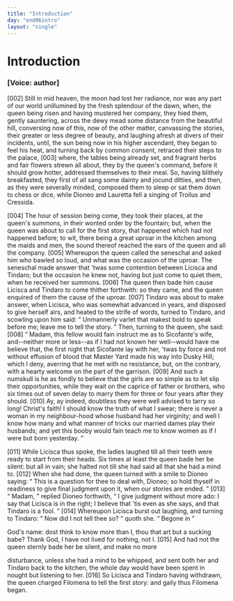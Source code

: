 ```yaml
---
title: "Introduction"
day: "end06intro"
layout: "single"
---
```

<div id="d06intro" type="introduction" who="author">
 <h1>
  Introduction
 </h1>
 <p>
  <h3>
   [Voice: author]
  </h3>
 </p>
 <p>
  <a name="p06980002">
   [002]
  </a>
  Still
  in mid heaven, the moon had lost her radiance, nor was any
part of our world unillumined by the fresh splendour of the dawn, when, the queen being
risen and having mustered her company, they hied them, gently sauntering, across the dewy
mead some distance from the beautiful hill, conversing now of this, now of the other
matter, canvassing the stories, their greater or less degree of beauty, and laughing
afresh at divers of their incidents, until, the sun being now in his higher ascendant,
they began to feel his heat, and turning back by common consent, retraced their steps to
the palace,
  <a name="p06980003">
   [003]
  </a>
  where, the tables being already set, and fragrant herbs and fair
flowers
strewn all about, they by the queen's command, before it should grow hotter, addressed
themselves to their meal. So, having blithely
breakfasted, they first of all sang some dainty and jocund ditties, and
then, as they were severally minded, composed them to sleep or sat them down to chess or
dice, while Dioneo and Lauretta fell a singing of Troilus and Cressida.
 </p>
 <p>
  <a name="p06980004">
   [004]
  </a>
  The hour of session being come, they took their places, at the queen's summons, in
their wonted order by the fountain; but, when the queen was about to call for the first
story, that happened which had not happened before; to wit, there being a great uproar in
the
kitchen among the maids and men, the sound thereof reached the ears of the queen and all
the company.
  <a name="p06980005">
   [005]
  </a>
  Whereupon the queen called the seneschal and asked him who bawled
so loud, and what was the occasion of the uproar. The seneschal made answer that
  'twas some contention between Licisca and Tindaro; but the occasion he knew not,
having but just come to quiet them, when he received her summons.
  <a name="p06980006">
   [006]
  </a>
  The queen
then bade him cause Licisca and Tindaro to come thither forthwith: so they came, and the
queen enquired of them the cause of the uproar.
  <a name="p06980007">
   [007]
  </a>
  Tindaro was about to make
answer, when Licisca, who was somewhat advanced in years, and disposed to give herself
airs, and heated to the strife of words, turned to Tindaro,
and scowling upon him said:
  <q direct="unspecified">
   Unmannerly varlet that makest bold to speak before me;
leave me to tell the story.
  </q>
  Then, turning to the queen, she said:
  <a name="p06980008">
   [008]
  </a>
  <q direct="unspecified">
   Madam, this
fellow would fain instruct me as to Sicofante's wife, and--neither more or less--as if I
had not known her well--would have me believe that, the first night that Sicofante lay
with her, 'twas by force and not without effusion of blood that Master Yard made his way
into Dusky Hill; which I deny, averring that he met with no resistance, but, on the
contrary, with a hearty welcome on the part of the garrison.
   <a name="p06980009">
    [009]
   </a>
   And such a
numskull is he as fondly to believe that the girls are so simple as to let slip their
opportunities, while they wait on the caprice of father or brothers, who six times out of
	seven delay to marry them for three or four years after they should.
   <a name="p06980010">
    [010]
   </a>
   Ay, ay indeed,
doubtless they were well advised to tarry so long! Christ's faith! I should know the truth
of what I swear; there is never a woman in my neighbour-hood whose husband had her
virginity; and well I know how many and what manner of tricks our married dames play their
husbands; and yet this booby would fain teach me to know women as if I were but born
yesterday.
  </q>
 </p>
 <p>
  <a name="p06980011">
   [011]
  </a>
  While Licisca thus spoke, the ladies laughed till all their teeth were ready to start
from their heads. Six times at least the queen bade her be silent: but all in vain; she
      halted not till she had said all that she had a mind to.
  <a name="p06980012">
   [012]
  </a>
  When she had done, the queen
turned with a smile to Dioneo saying:
  <q direct="unspecified">
   This is a question for thee to deal with, Dioneo;
so hold thyself in readiness to give final judgment upon it, when our stories are
ended.
  </q>
  <a name="p06980013">
   [013]
  </a>
  <q direct="unspecified">
   Madam,
  </q>
  replied Dioneo forthwith,
  <q direct="unspecified">
   I give judgment without
more ado: I say that Licisca is in the right; I believe that 'tis even as she says, and
that Tindaro is a fool.
  </q>
  <a name="p06980014">
   [014]
  </a>
  Whereupon Licisca burst out laughing, and turning
to Tindaro:
  <q direct="unspecified">
   Now did I not tell thee so?
  </q>
  quoth she.
  <q direct="unspecified">
   Begone in

God's name: dost think to know more than I, thou that art but a
   sucking babe?
Thank God, I have not lived for nothing, not I.
  </q>
  <a name="p06980015">
   [015]
  </a>
  And had not the queen sternly bade her be silent, and make no more

disturbance, unless she had a mind to be whipped, and sent both her and Tindaro back to
the kitchen, the whole day would have been spent in nought but listening to
her.
  <a name="p06980016">
   [016]
  </a>
  So Licisca and Tindaro having withdrawn, the queen charged Filomena to
tell the first story: and gaily thus Filomena began.
 </p>
</div>